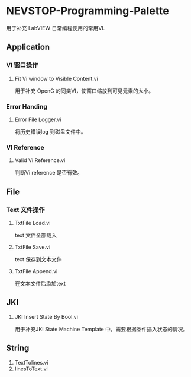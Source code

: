 # NEVSTOP-Programming-Palette



用于补充 LabVIEW 日常编程使用的常用VI.



## Application

### VI 窗口操作

1. Fit Vi window to Visible Content.vi

   用于补充 OpenG 的同类VI，使窗口缩放到可见元素的大小。

### Error Handing

1. Error File Logger.vi

   将历史错误log 到磁盘文件中。

### VI Reference

1. Valid Vi Reference.vi

   判断Vi reference 是否有效。

## File

### Text 文件操作

1. TxtFile Load.vi

   text 文件全部载入

2. TxtFile Save.vi

   text 保存到文本文件

3. TxtFile Append.vi

   在文本文件后添加text

## JKI

1. JKI Insert State By Bool.vi

   用于补充JKI State Machine Template 中，需要根据条件插入状态的情况。

## String

1. TextTolines.vi
2. linesToText.vi

